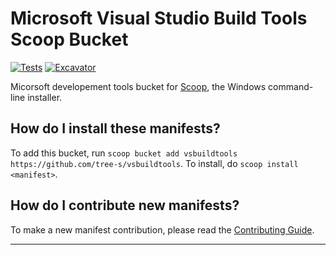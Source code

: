 # Microsoft Visual Studio Build Tools Scoop Bucket

[![Tests](https://github.com/tree-s/vsbuildtools/actions/workflows/ci.yml/badge.svg)](https://github.com/tree-s/vsbuildtools/actions/workflows/ci.yml) [![Excavator](https://github.com/tree-s/vsbuildtools/actions/workflows/excavator.yml/badge.svg)](https://github.com/tree-s/vsbuildtools/actions/workflows/excavator.yml)

Micorsoft developement tools bucket for [Scoop](https://scoop.sh), the Windows command-line installer.

How do I install these manifests?
---------------------------------

To add this bucket, run `scoop bucket add vsbuildtools https://github.com/tree-s/vsbuildtools`. To install, do `scoop install <manifest>`.

How do I contribute new manifests?
----------------------------------

To make a new manifest contribution, please read the [Contributing Guide](https://github.com/ScoopInstaller/.github/blob/main/.github/CONTRIBUTING.md).

----
